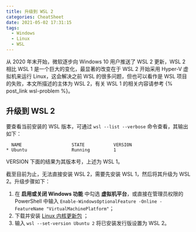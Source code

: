 ```yaml
---
title: 升级到 WSL 2
categories: CheatSheet
date: 2021-05-02 17:31:15
tags:
  - Windows
  - Linux
  - WSL
---
```


从 2020 年末开始，微软逐步向 Windows 10 用户推送了 WSL 2 更新，WSL 2 相比 WSL 1 是一个巨大的变化，最显著的改变在于 WSL 2 开始采用 Hyper-V 虚拟机来运行 Linux，这会解决之前 WSL 的很多问题，但也可以看作是 WSL 项目的失败，本文所描述的主体为 WSL 2，有关 WSL 1 的相关内容请参考 {% post_link wsl-problem %}。

<!-- more -->

## 升级到 WSL 2

要查看当前安装的 WSL 版本，可通过 `wsl --list --verbose` 命令查看，其输出如下：

```text
  NAME                   STATE           VERSION
* Ubuntu                 Running         1
```

VERSION 下面的结果为其版本号，上述为 WSL 1。

截至目前为止，无法直接安装 WSL 2，需要先安装 WSL 1，然后将其升级为 WSL 2。升级步骤如下：

1. 在 **启用或关闭 Windows 功能** 中勾选 **虚拟机平台**，或直接在管理员权限的 PowerShell 中输入 `Enable-WindowsOptionalFeature -Online -FeatureName "VirtualMachinePlatform"`；
2. 下载并安装 [Linux 内核更新包](https://wslstorestorage.blob.core.windows.net/wslblob/wsl_update_x64.msi) ；
3. 输入 `wsl --set-version Ubuntu 2` 将已安装发行版设置为 WSL 2。
